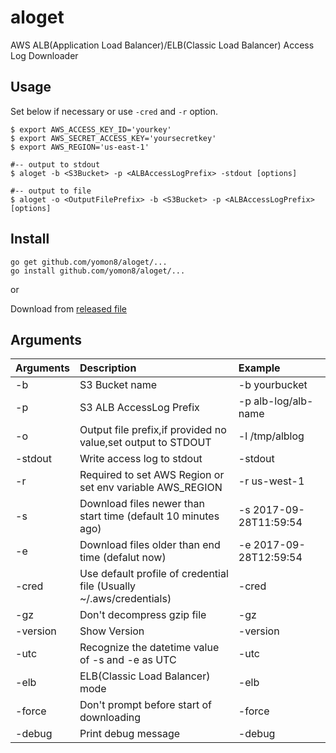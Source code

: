 # aloget
AWS ALB(Application Load Balancer)/ELB(Classic Load Balancer) Access Log Downloader

## Usage

Set below if necessary or use `-cred` and `-r` option.

```
$ export AWS_ACCESS_KEY_ID='yourkey'
$ export AWS_SECRET_ACCESS_KEY='yoursecretkey'
$ export AWS_REGION='us-east-1'
```


```
#-- output to stdout
$ aloget -b <S3Bucket> -p <ALBAccessLogPrefix> -stdout [options] 

#-- output to file
$ aloget -o <OutputFilePrefix> -b <S3Bucket> -p <ALBAccessLogPrefix> [options] 
```

## Install


```
go get github.com/yomon8/aloget/...
go install github.com/yomon8/aloget/...
```

or 
 
Download from [released file](https://github.com/yomon8/aloget/releases)

## Arguments

|Arguments|Description|Example|
|:--|:--|:--|
|-b|S3 Bucket name| -b yourbucket|
|-p|S3 ALB AccessLog Prefix| -p alb-log/alb-name|
|-o|Output file prefix,if provided no value,set output to STDOUT|-l /tmp/alblog|
|-stdout|Write access log to stdout|-stdout|
|-r|Required to set AWS Region or set env variable AWS_REGION| -r us-west-1|
|-s|Download files newer than start time (default 10 minutes ago)| -s 2017-09-28T11:59:54|
|-e|Download files older than end time (defalut now)| -e 2017-09-28T12:59:54 |
|-cred|Use default profile of credential file (Usually ~/.aws/credentials)| -cred|
|-gz|Don't decompress gzip file | -gz |
|-version|Show Version|-version|
|-utc|Recognize the datetime value of -s and -e as UTC| -utc|
|-elb|ELB(Classic Load Balancer) mode| -elb|
|-force|Don't prompt before start of downloading|-force|
|-debug|Print debug message|-debug|
